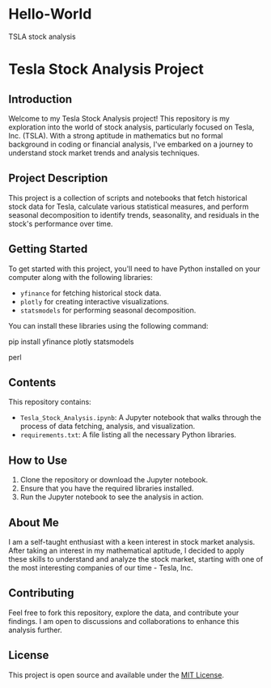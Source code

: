 # Hello-World
TSLA stock analysis
# Tesla Stock Analysis Project

## Introduction

Welcome to my Tesla Stock Analysis project! This repository is my exploration into the world of stock analysis, particularly focused on Tesla, Inc. (TSLA). With a strong aptitude in mathematics but no formal background in coding or financial analysis, I've embarked on a journey to understand stock market trends and analysis techniques.

## Project Description

This project is a collection of scripts and notebooks that fetch historical stock data for Tesla, calculate various statistical measures, and perform seasonal decomposition to identify trends, seasonality, and residuals in the stock's performance over time.

## Getting Started

To get started with this project, you'll need to have Python installed on your computer along with the following libraries:
- `yfinance` for fetching historical stock data.
- `plotly` for creating interactive visualizations.
- `statsmodels` for performing seasonal decomposition.

You can install these libraries using the following command:

pip install yfinance plotly statsmodels

perl


## Contents

This repository contains:
- `Tesla_Stock_Analysis.ipynb`: A Jupyter notebook that walks through the process of data fetching, analysis, and visualization.
- `requirements.txt`: A file listing all the necessary Python libraries.

## How to Use

1. Clone the repository or download the Jupyter notebook.
2. Ensure that you have the required libraries installed.
3. Run the Jupyter notebook to see the analysis in action.

## About Me

I am a self-taught enthusiast with a keen interest in stock market analysis. After taking an interest in my mathematical aptitude, I decided to apply these skills to understand and analyze the stock market, starting with one of the most interesting companies of our time - Tesla, Inc.

## Contributing

Feel free to fork this repository, explore the data, and contribute your findings. I am open to discussions and collaborations to enhance this analysis further.

## License

This project is open source and available under the [MIT License](LICENSE).

